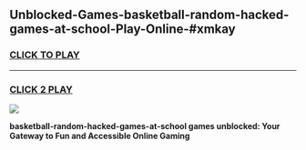 
## Unblocked-Games-basketball-random-hacked-games-at-school-Play-Online-#xmkay
<h3>
<a href="https://premium.freeplayer.one?title=basketball-random-hacked-games-at-school&ref=27F">CLICK TO PLAY</a></h3>
<hr>

<h3>
<a href="https://premium.freeplayer.one?title=basketball-random-hacked-games-at-school&ref=27F">CLICK 2 PLAY</a>
  
</h3>

<a href="https://premium.freeplayer.one?title=basketball-random-hacked-games-at-school&ref=27F"><img src="https://clearcache.store/games.png"></a>


**basketball-random-hacked-games-at-school games unblocked: Your Gateway to Fun and Accessible Online Gaming**
